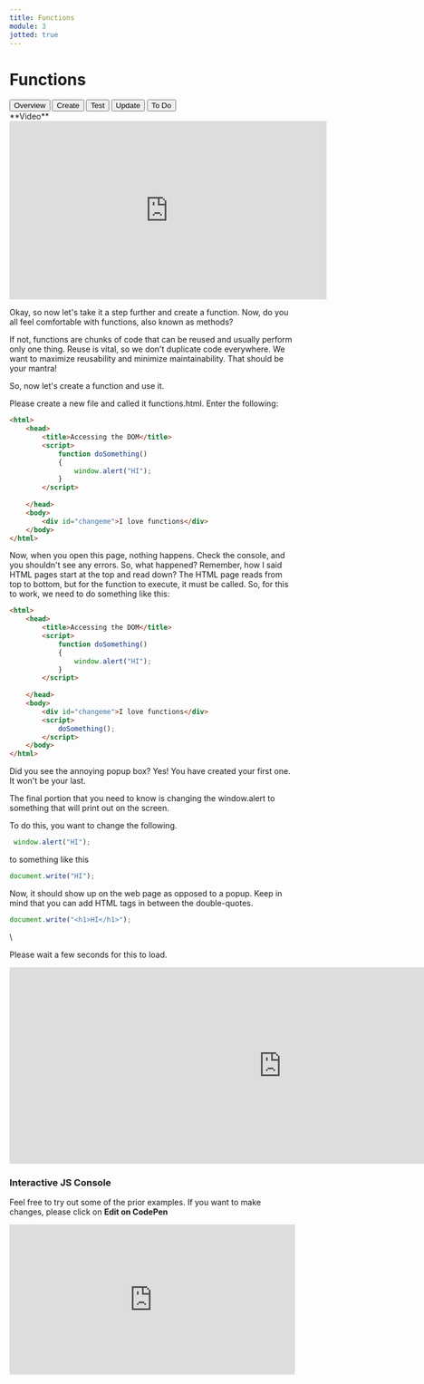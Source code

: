 ```yaml
---
title: Functions
module: 3
jotted: true
---
```


# Functions
<div class="tab">
  <button class="tablinks active" onclick="openTab(event, 'Overview')">Overview</button>
  <button class="tablinks" onclick="openTab(event, 'Create')">Create</button>
  <button class="tablinks" onclick="openTab(event, 'Test')">Test</button>
  <button class="tablinks" onclick="openTab(event, 'Update')">Update</button>
  <button class="tablinks" onclick="openTab(event, 'ToDo')">To Do</button>
</div>
<div id="Overview" class="tabcontent" style="display:block"  markdown="1">
**Video**
<div class="embed-responsive embed-responsive-16by9"><iframe width="560" height="315" src="https://www.youtube.com/embed/eLZjLu6yIgY" frameborder="0" allow="accelerometer; autoplay; encrypted-media; gyroscope; picture-in-picture" allowfullscreen></iframe></div>

Okay, so now let's take it a step further and create a function.  Now, do you all feel comfortable with functions, also known as methods? 

If not, functions are chunks of code that can be reused and usually perform only one thing.  Reuse is vital, so we don't duplicate code everywhere.  We want to maximize reusability and minimize maintainability.  That should be your mantra!
</div>


<div id="Create" class="tabcontent">
<div class="tabhtml" markdown="1">
So, now let's create a function and use it.

Please create a new file and called it functions.html.  Enter the following:

```html
<html>
    <head>
        <title>Accessing the DOM</title>
        <script>
            function doSomething()
            {
                window.alert("HI");
            }
        </script>
   
    </head>
    <body>
        <div id="changeme">I love functions</div>
    </body>
</html>
```
</div>
</div>
<div id="Test" class="tabcontent">
<div class="tabhtml" markdown="1">
Now, when you open this page, nothing happens.  Check the console, and you shouldn't see any errors.  So, what happened? Remember, how I said HTML pages start at the top and read down?  The HTML page reads from top to bottom, but for the function to execute, it must be called.  So, for this to work, we need to do something like this:

```html
<html>
    <head>
        <title>Accessing the DOM</title>
        <script>
            function doSomething()
            {
                window.alert("HI");
            }
        </script>
   
    </head>
    <body>
        <div id="changeme">I love functions</div>
        <script>
            doSomething();
        </script>
    </body>
</html>
```

Did you see the annoying popup box?  Yes!  You have created your first one.  It won't be your last.
</div>
</div>
<div id="Update" class="tabcontent">
<div class="tabhtml" markdown="1">
The final portion that you need to know is changing the window.alert to something that will print out on the screen.

To do this, you want to change the following.

```js
 window.alert("HI");
```

to something like this

```js
document.write("HI");
```

Now, it should show up on the web page as opposed to a popup.  Keep in mind that you can add HTML tags in between the double-quotes.

```js
document.write("<h1>HI</h1>");
```
</div>
</div>
<div id="ToDo" class="tabcontent" >
<div class="tabhtml" markdown="1">\

Please wait a few seconds for this to load.

<iframe src="https://umontanamediaarts.com/MART441/wp-admin/admin-ajax.php?action=h5p_embed&id=4" width="959" height="347" frameborder="0" allowfullscreen="allowfullscreen"></iframe><script src="https://umontanamediaarts.com/MART441/wp-content/plugins/h5p/h5p-php-library/js/h5p-resizer.js" charset="UTF-8"></script>

### Interactive JS Console

Feel free to try out some of the prior examples. If you want to make changes, please click on **Edit on CodePen**

<iframe height="265" style="width: 100%;" scrolling="no" title="MART 441 Functions" src="https://codepen.io/retrog4m3r/embed/BaLEypd?height=265&theme-id=dark&default-tab=html,result" frameborder="no" loading="lazy" allowtransparency="true" allowfullscreen="true">
  See the Pen <a href='https://codepen.io/retrog4m3r/pen/BaLEypd'>MART 441 Functions</a> by Michael Cassens
  (<a href='https://codepen.io/retrog4m3r'>@retrog4m3r</a>) on <a href='https://codepen.io'>CodePen</a>.
</iframe>
</div>
</div>
